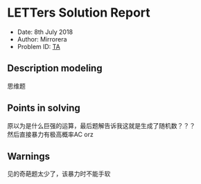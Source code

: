 
# LETTers Solution Report

- Date: 8th July 2018
- Author: Mirrorera
- Problem ID: [TA](https://www.nowcoder.com/acm/contest/144/A)

## Description modeling
思维题

## Points in solving
原以为是什么巨强的运算，最后题解告诉我这就是生成了随机数？？？<br>
然后直接暴力有极高概率AC orz
## Warnings
见的奇葩题太少了，该暴力时不能手软
